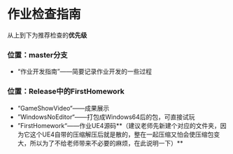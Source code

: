 # 作业检查指南

从上到下为推荐检查的**优先级**

### 位置：master分支

* “作业开发指南”——简要记录作业开发的一些过程

### 位置：Release中的FirstHomework

* “GameShowVideo“——成果展示
* ”WindowsNoEditor“——打包成Windows64后的包，可直接试玩
* ”FirstHomework“——作业UE4源码**（建议老师先新建个对应的文件夹，因为它这个UE4自带的压缩解压后就是散的，整在一起压缩又怕会使压缩包变大，所以为了不给老师带来不必要的麻烦，在此说明一下）**

